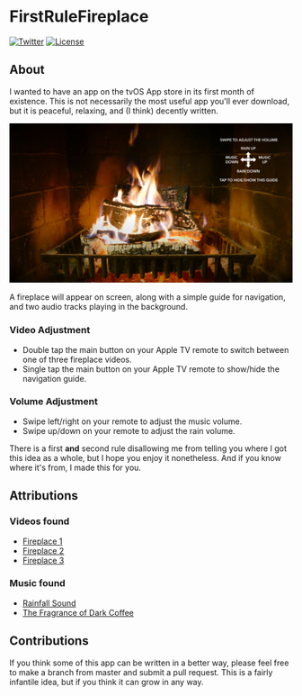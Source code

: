 # FirstRuleFireplace

[![Twitter](https://img.shields.io/badge/contact-@dokun24-blue.svg?style=flat)](https://twitter.com/dokun24)
[![License](http://img.shields.io/badge/license-MIT-green.svg?style=flat)](https://github.com/dokun1/firstRuleFireplace/blob/master/LICENSE)

## About
I wanted to have an app on the tvOS App store in its first month of existence. This is not necessarily the most useful app you'll ever download, but it is peaceful, relaxing, and (I think) decently written.

![simulatorImage](https://raw.githubusercontent.com/dokun1/firstRuleFireplace/master/FirstRuleFireplace/FirstRuleFireplace/simulatorShot.png)

A fireplace will appear on screen, along with a simple guide for navigation, and two audio tracks playing in the background.

### Video Adjustment
* Double tap the main button on your Apple TV remote to switch between one of three fireplace videos.
* Single tap the main button on your Apple TV remote to show/hide the navigation guide.

### Volume Adjustment
* Swipe left/right on your remote to adjust the music volume.
* Swipe up/down on your remote to adjust the rain volume.

There is a first **and** second rule disallowing me from telling you where I got this idea as a whole, but I hope you enjoy it nonetheless. And if you know where it's from, I made this for you.

## Attributions
### Videos found
* [Fireplace 1](https://www.youtube.com/watch?v=lGNXVhMLw8o)
* [Fireplace 2](https://www.youtube.com/watch?v=Nzbnj8f3z7U)
* [Fireplace 3](https://www.youtube.com/watch?v=ifGkCN93Fxg)

### Music found
* [Rainfall Sound](http://rainymood.com)
* [The Fragrance of Dark Coffee](https://www.youtube.com/watch?v=HMnrl0tmd3k)

## Contributions
If you think some of this app can be written in a better way, please feel free to make a branch from master and submit a pull request. This is a fairly infantile idea, but if you think it can grow in any way.
